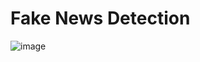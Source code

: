 # Fake News Detection

![image](https://github.com/ankitacode19/fake-news-detection/assets/70821254/ca173c54-a49c-4934-ade0-1e76e0889681)

